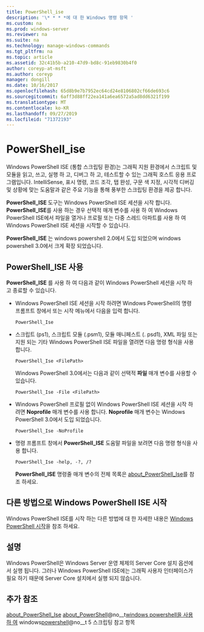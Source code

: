 ```yaml
---
title: PowerShell_ise
description: '\* * * *에 대 한 Windows 명령 항목 '
ms.custom: na
ms.prod: windows-server
ms.reviewer: na
ms.suite: na
ms.technology: manage-windows-commands
ms.tgt_pltfrm: na
ms.topic: article
ms.assetid: 32c41b5b-a210-47d9-bd8c-91eb9830b4f0
author: coreyp-at-msft
ms.author: coreyp
manager: dongill
ms.date: 10/16/2017
ms.openlocfilehash: 65d8b9e7b7952ec64cd24e8106802cf66de693c6
ms.sourcegitcommit: 6aff3d88ff22ea141a6ea6572a5ad8dd6321f199
ms.translationtype: MT
ms.contentlocale: ko-KR
ms.lasthandoff: 09/27/2019
ms.locfileid: "71372193"
---
```

# <a name="powershell_ise"></a>PowerShell_ise



Windows PowerShell ISE (통합 스크립팅 환경)는 그래픽 지원 환경에서 스크립트 및 모듈을 읽고, 쓰고, 실행 하 고, 디버그 하 고, 테스트할 수 있는 그래픽 호스트 응용 프로그램입니다. IntelliSense, 표시 명령, 코드 조각, 탭 완성, 구문 색 지정, 시각적 디버깅 및 상황에 맞는 도움말과 같은 주요 기능을 통해 풍부한 스크립팅 환경을 제공 합니다.

**PowerShell_ISE** 도구는 Windows PowerShell ISE 세션을 시작 합니다. **PowerShell_ISE**를 사용 하는 경우 선택적 매개 변수를 사용 하 여 Windows PowerShell ISE에서 파일을 열거나 프로필 또는 다중 스레드 아파트를 사용 하 여 Windows PowerShell ISE 세션을 시작할 수 있습니다.

**PowerShell_ISE** 는 windows powershell 2.0에서 도입 되었으며 windows powershell 3.0에서 크게 확장 되었습니다.

## <a name="using-powershell_iseexe"></a>PowerShell_ISE 사용

**PowerShell_ISE** 를 사용 하 여 다음과 같이 Windows PowerShell 세션을 시작 하 고 종료할 수 있습니다.
- Windows PowerShell ISE 세션을 시작 하려면 Windows PowerShell의 명령 프롬프트 창에서 또는 시작 메뉴에서 다음을 입력 합니다.  
  ```
  PowerShell_Ise
  ```  
- 스크립트 (ps1), 스크립트 모듈 (.psm1), 모듈 매니페스트 (. psd1), XML 파일 또는 지원 되는 기타 Windows PowerShell ISE 파일을 열려면 다음 명령 형식을 사용 합니다.  
  ```
  PowerShell_Ise <FilePath>
  ```  
  Windows PowerShell 3.0에서는 다음과 같이 선택적 **파일** 매개 변수를 사용할 수 있습니다.  
  ```
  PowerShell_Ise -File <FilePath>
  ```  
- Windows PowerShell 프로필 없이 Windows PowerShell ISE 세션을 시작 하려면 **Noprofile** 매개 변수를 사용 합니다. **Noprofile** 매개 변수는 Windows PowerShell 3.0에서 도입 되었습니다.  
  ```
  PowerShell_Ise -NoProfile
  ```  
- 명령 프롬프트 창에서 **PowerShell_ISE** 도움말 파일을 보려면 다음 명령 형식을 사용 합니다.  
  ```
  PowerShell_Ise -help, -?, /?
  ```  
  **PowerShell_ISE** 명령줄 매개 변수의 전체 목록은 [about_PowerShell_Ise](https://go.microsoft.com/fwlink/?LinkId=256512)를 참조 하세요.

## <a name="start-windows-powershell-ise-in-other-ways"></a>다른 방법으로 Windows PowerShell ISE 시작

Windows PowerShell ISE를 시작 하는 다른 방법에 대 한 자세한 내용은 [Windows PowerShell 시작](https://go.microsoft.com/fwlink/?LinkID=135259)을 참조 하세요.

## <a name="remarks"></a>설명

Windows PowerShell은 Windows Server 운영 체제의 Server Core 설치 옵션에서 실행 됩니다. 그러나 Windows PowerShell ISE에는 그래픽 사용자 인터페이스가 필요 하기 때문에 Server Core 설치에서 실행 되지 않습니다.

## <a name="additional-references"></a>추가 참조

[about_PowerShell_Ise](https://go.microsoft.com/fwlink/?LinkId=256512)
[about_PowerShell](https://go.microsoft.com/fwlink/?LinkID=113439)@no__t[windows powershell을 사용 하 여](https://technet.microsoft.com/scriptcenter/dd742419) windows[powershell](https://go.microsoft.com/fwlink/?LinkID=107116)@no__t 5 스크립팅 참고 항목